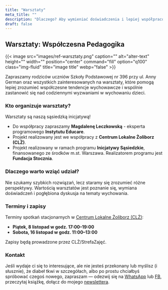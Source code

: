 ```yaml
---
title: "Warsztaty"
meta_title: ""
description: "Dlaczego? Aby wymieniać doświadczenia i lepiej współpracować jako zespół."
draft: false
---
```


## Warsztaty: Współczesna Pedagogika 

{{< image src="images/ref-warsztaty.png" caption="" alt="alter-text" height="" width="" position="center" command="fill" option="q100" class="img-fluid" title="image title"  webp="false" >}}

Zapraszamy rodziców uczniów Szkoły Podstawowej nr 396 przy ul. Anny German oraz wszystkich zainteresowanych na warsztaty, które pomogą lepiej zrozumieć współczesne tendencje wychowawcze i wspólnie zastanowić się nad codziennymi wyzwaniami w wychowaniu dzieci.

### Kto organizuje warsztaty?
Warsztaty są naszą sąsiedzką inicjatywą!
* Do współpracy zapraszamy **Magdalenę Leczkowską** - eksperta programowego **Instytutu Educare**.   
* Projekt realizowany jest we współpracy z **Centrum Lokalne Żoliborz (CLŻ)**.
* Projekt realizowany w ramach programu **Inicjatywy Sąsiedzkie**, finansowanego ze środków m.st. Warszawa. Realizatorem programu jest **Fundacja Stocznia**.

### Dlaczego warto wziąć udział?
Nie szukamy szybkich rozwiązań, lecz staramy się zrozumieć różne perspektywy. Wartością warsztatów jest poznanie się, wymiana doświadczeń i pogłębiona dyskusja na tematy wychowania.

### Terminy i zapisy

Terminy spotkań stacjonarnych w [Centrum Lokalne Żoliborz (CLŻ)](https://www.facebook.com/CLZoliborz/):
*  **Piątek, 8 listopad w godz. 17:00–19:00**
*  **Sobota, 16 listopad w godz. 11:00–13:00**

Zapisy będą prowadzone przez CLŻ/StrefaZajęć.

### Kontakt

Jeśli wydaje ci się to interesujące, ale nie jesteś przekonany lub myślisz (i słusznie), że diabeł tkwi w szczegółach, albo po prostu chciałbyś spróbować czegoś nowego, zapraszam — odezwij się na [WhatsApp](https://l.facebook.com/l.php?u=https%3A%2F%2Fapi.whatsapp.com%2Fsend%3Fphone%3D%252B48724139135%26app%3Dfacebook%26entry_point%3Dpage_cta%26fbclid%3DIwZXh0bgNhZW0CMTAAAR2WLFdxfTWnBIuKYU9Il8pcqeq1yQeFNzHgty5t1dkrCtcBUJaeF51uIsI_aem_bV7XM4uEaLxQHxX34dXPrA&h=AT0EfWYY8cQal8xUYhKa8xjtLF5Jy78dQvmpidaCAYc51SNBFod1JebZVdkYxHIpZkS-R5UoPuVLJWpMqRQ3-ooxgmya8DKjK4dcLNzdingGe36IASr_YnuYhVxR2vzARFJZtA) lub [FB](https://www.facebook.com/szkolaodpodstaw/), przeczytaj książkę, dołącz do mojego [newslettera](/newsletter).

